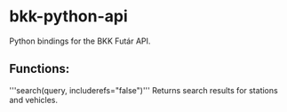 # bkk-python-api
Python bindings for the BKK Futár API.

## Functions:

'''search(query, includerefs="false")'''
Returns search results for stations and vehicles.

